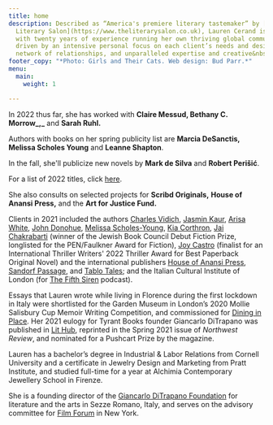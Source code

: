 ```yaml
---
title: home
description: Described as “America's premiere literary tastemaker” by [Damian Barr's
  Literary Salon](https://www.theliterarysalon.co.uk), Lauren Cerand is a publicist
  with twenty years of experience running her own thriving global communications consultancy,
  driven by an intensive personal focus on each client’s needs and desires, a vast
  network of relationships, and unparalleled expertise and creative&nbsp;ingenuity.
footer_copy: "*Photo: Girls and Their Cats. Web design: Bud Parr.*"
menu:
  main:
    weight: 1

---
```

In 2022 thus far, she has worked with **Claire Messud, Bethany C. Morrow_,_** and **Sarah Ruhl.**

Authors with books on her spring publicity list are **Marcia DeSanctis, Melissa Scholes Young** and **Leanne Shapton**.

In the fall, she'll publicize new novels by **Mark de Silva** and **Robert Perišić**.

For a list of 2022 titles, click [here](https://bookshop.org/wishlists/e094075b339c3394bbf012065b34fefa9021ec8c).

She also consults on selected projects for **Scribd Originals,** **House of Anansi Press,** and the **Art for Justice Fund.**

Clients in 2021 included the authors [Charles Vidich](https://www.germsatbaybook.com/), [Jasmin Kaur](https://www.jasminkaur.com/), [Arisa White](https://arisawhite.com/), [John Donohue](https://alltherestaurants.com/), [Melissa Scholes-Young](https://melissascholesyoung.com/), [Kia Corthron](http://www.kiacorthron-author.com/index.htm), [Jai Chakrabarti](http://jai-chakrabarti.squarespace.com/) (winner of the Jewish Book Council Debut Fiction Prize, longlisted for the PEN/Faulkner Award for Fiction), [Joy Castro](https://www.joycastro.com/) (finalist for an International Thriller Writers' 2022 Thriller Award for Best Paperback Original Novel) and the international publishers [House of Anansi Press](https://houseofanansi.com/), [Sandorf Passage](https://sandorfpassage.org/), and [Tablo Tales](https://tablo.com/tablo-tales); and the Italian Cultural Institute of London (for [The Fifth Siren](https://www.thefifthsiren.com/) podcast).

Essays that Lauren wrote while living in Florence during the first lockdown in Italy were shortlisted for the Garden Museum in London’s 2020 Mollie Salisbury Cup Memoir Writing Competition, and commissioned for [Dining in Place](https://dininginplace.com/essay/in-isolation-with-lauren-cerand/). Her 2021 eulogy for Tyrant Books founder Giancarlo DiTrapano was published in [Lit Hub](https://lithub.com/well-always-have-the-best-day-of-our-lives-remembering-giancarlo-ditrapano/), reprinted in the Spring 2021 issue of _Northwest Review_, and nominated for a Pushcart Prize by the magazine.

Lauren has a bachelor’s degree in Industrial & Labor Relations from Cornell University and a certificate in Jewelry Design and Marketing from Pratt Institute, and studied full-time for a year at Alchimia Contemporary Jewellery School in Firenze.

She is a founding director of the [Giancarlo DiTrapano Foundation](https://www.ditrapanofoundation.com/) for literature and the arts in Sezze Romano, Italy, and serves on the advisory committee for [Film Forum](https://filmforum.org/) in New York.